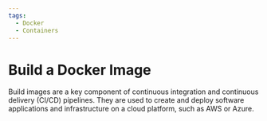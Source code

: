 ```yaml
---
tags:
  - Docker
  - Containers
---
```


# Build a Docker Image

Build images are a key component of continuous integration and continuous delivery (CI/CD) pipelines. They are used to create and deploy software applications and infrastructure on a cloud platform, such as AWS or Azure.
